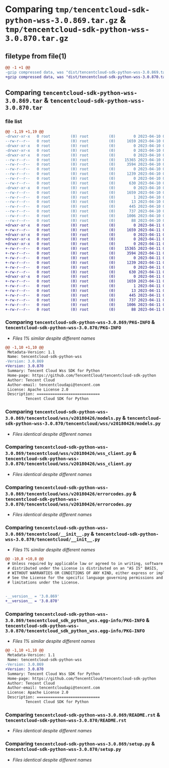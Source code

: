 # Comparing `tmp/tencentcloud-sdk-python-wss-3.0.869.tar.gz` & `tmp/tencentcloud-sdk-python-wss-3.0.870.tar.gz`

## filetype from file(1)

```diff
@@ -1 +1 @@
-gzip compressed data, was "dist/tencentcloud-sdk-python-wss-3.0.869.tar", last modified: Mon Apr 10 03:18:52 2023, max compression
+gzip compressed data, was "dist/tencentcloud-sdk-python-wss-3.0.870.tar", last modified: Tue Apr 11 04:04:27 2023, max compression
```

## Comparing `tencentcloud-sdk-python-wss-3.0.869.tar` & `tencentcloud-sdk-python-wss-3.0.870.tar`

### file list

```diff
@@ -1,19 +1,19 @@
-drwxr-xr-x   0 root         (0) root         (0)        0 2023-04-10 03:18:52.000000 tencentcloud-sdk-python-wss-3.0.869/
--rw-r--r--   0 root         (0) root         (0)     1659 2023-04-10 03:18:52.000000 tencentcloud-sdk-python-wss-3.0.869/PKG-INFO
-drwxr-xr-x   0 root         (0) root         (0)        0 2023-04-10 03:18:52.000000 tencentcloud-sdk-python-wss-3.0.869/tencentcloud/
-drwxr-xr-x   0 root         (0) root         (0)        0 2023-04-10 03:18:52.000000 tencentcloud-sdk-python-wss-3.0.869/tencentcloud/wss/
-drwxr-xr-x   0 root         (0) root         (0)        0 2023-04-10 03:18:52.000000 tencentcloud-sdk-python-wss-3.0.869/tencentcloud/wss/v20180426/
--rw-r--r--   0 root         (0) root         (0)    15365 2023-04-10 03:18:52.000000 tencentcloud-sdk-python-wss-3.0.869/tencentcloud/wss/v20180426/models.py
--rw-r--r--   0 root         (0) root         (0)     3594 2023-04-10 03:18:52.000000 tencentcloud-sdk-python-wss-3.0.869/tencentcloud/wss/v20180426/wss_client.py
--rw-r--r--   0 root         (0) root         (0)        0 2023-04-10 03:18:52.000000 tencentcloud-sdk-python-wss-3.0.869/tencentcloud/wss/v20180426/__init__.py
--rw-r--r--   0 root         (0) root         (0)     1239 2023-04-10 03:18:52.000000 tencentcloud-sdk-python-wss-3.0.869/tencentcloud/wss/v20180426/errorcodes.py
--rw-r--r--   0 root         (0) root         (0)        0 2023-04-10 03:18:52.000000 tencentcloud-sdk-python-wss-3.0.869/tencentcloud/wss/__init__.py
--rw-r--r--   0 root         (0) root         (0)      630 2023-04-10 03:18:52.000000 tencentcloud-sdk-python-wss-3.0.869/tencentcloud/__init__.py
-drwxr-xr-x   0 root         (0) root         (0)        0 2023-04-10 03:18:52.000000 tencentcloud-sdk-python-wss-3.0.869/tencentcloud_sdk_python_wss.egg-info/
--rw-r--r--   0 root         (0) root         (0)     1659 2023-04-10 03:18:52.000000 tencentcloud-sdk-python-wss-3.0.869/tencentcloud_sdk_python_wss.egg-info/PKG-INFO
--rw-r--r--   0 root         (0) root         (0)        1 2023-04-10 03:18:52.000000 tencentcloud-sdk-python-wss-3.0.869/tencentcloud_sdk_python_wss.egg-info/dependency_links.txt
--rw-r--r--   0 root         (0) root         (0)       13 2023-04-10 03:18:52.000000 tencentcloud-sdk-python-wss-3.0.869/tencentcloud_sdk_python_wss.egg-info/top_level.txt
--rw-r--r--   0 root         (0) root         (0)      445 2023-04-10 03:18:52.000000 tencentcloud-sdk-python-wss-3.0.869/tencentcloud_sdk_python_wss.egg-info/SOURCES.txt
--rw-r--r--   0 root         (0) root         (0)      737 2023-04-10 03:18:52.000000 tencentcloud-sdk-python-wss-3.0.869/README.rst
--rw-r--r--   0 root         (0) root         (0)     1006 2023-04-10 03:18:52.000000 tencentcloud-sdk-python-wss-3.0.869/setup.py
--rw-r--r--   0 root         (0) root         (0)       88 2023-04-10 03:18:52.000000 tencentcloud-sdk-python-wss-3.0.869/setup.cfg
+drwxr-xr-x   0 root         (0) root         (0)        0 2023-04-11 04:04:27.000000 tencentcloud-sdk-python-wss-3.0.870/
+-rw-r--r--   0 root         (0) root         (0)     1659 2023-04-11 04:04:27.000000 tencentcloud-sdk-python-wss-3.0.870/PKG-INFO
+drwxr-xr-x   0 root         (0) root         (0)        0 2023-04-11 04:04:27.000000 tencentcloud-sdk-python-wss-3.0.870/tencentcloud/
+drwxr-xr-x   0 root         (0) root         (0)        0 2023-04-11 04:04:27.000000 tencentcloud-sdk-python-wss-3.0.870/tencentcloud/wss/
+drwxr-xr-x   0 root         (0) root         (0)        0 2023-04-11 04:04:27.000000 tencentcloud-sdk-python-wss-3.0.870/tencentcloud/wss/v20180426/
+-rw-r--r--   0 root         (0) root         (0)    15365 2023-04-11 04:04:27.000000 tencentcloud-sdk-python-wss-3.0.870/tencentcloud/wss/v20180426/models.py
+-rw-r--r--   0 root         (0) root         (0)     3594 2023-04-11 04:04:27.000000 tencentcloud-sdk-python-wss-3.0.870/tencentcloud/wss/v20180426/wss_client.py
+-rw-r--r--   0 root         (0) root         (0)        0 2023-04-11 04:04:27.000000 tencentcloud-sdk-python-wss-3.0.870/tencentcloud/wss/v20180426/__init__.py
+-rw-r--r--   0 root         (0) root         (0)     1239 2023-04-11 04:04:27.000000 tencentcloud-sdk-python-wss-3.0.870/tencentcloud/wss/v20180426/errorcodes.py
+-rw-r--r--   0 root         (0) root         (0)        0 2023-04-11 04:04:27.000000 tencentcloud-sdk-python-wss-3.0.870/tencentcloud/wss/__init__.py
+-rw-r--r--   0 root         (0) root         (0)      630 2023-04-11 04:04:27.000000 tencentcloud-sdk-python-wss-3.0.870/tencentcloud/__init__.py
+drwxr-xr-x   0 root         (0) root         (0)        0 2023-04-11 04:04:27.000000 tencentcloud-sdk-python-wss-3.0.870/tencentcloud_sdk_python_wss.egg-info/
+-rw-r--r--   0 root         (0) root         (0)     1659 2023-04-11 04:04:27.000000 tencentcloud-sdk-python-wss-3.0.870/tencentcloud_sdk_python_wss.egg-info/PKG-INFO
+-rw-r--r--   0 root         (0) root         (0)        1 2023-04-11 04:04:27.000000 tencentcloud-sdk-python-wss-3.0.870/tencentcloud_sdk_python_wss.egg-info/dependency_links.txt
+-rw-r--r--   0 root         (0) root         (0)       13 2023-04-11 04:04:27.000000 tencentcloud-sdk-python-wss-3.0.870/tencentcloud_sdk_python_wss.egg-info/top_level.txt
+-rw-r--r--   0 root         (0) root         (0)      445 2023-04-11 04:04:27.000000 tencentcloud-sdk-python-wss-3.0.870/tencentcloud_sdk_python_wss.egg-info/SOURCES.txt
+-rw-r--r--   0 root         (0) root         (0)      737 2023-04-11 04:04:27.000000 tencentcloud-sdk-python-wss-3.0.870/README.rst
+-rw-r--r--   0 root         (0) root         (0)     1006 2023-04-11 04:04:27.000000 tencentcloud-sdk-python-wss-3.0.870/setup.py
+-rw-r--r--   0 root         (0) root         (0)       88 2023-04-11 04:04:27.000000 tencentcloud-sdk-python-wss-3.0.870/setup.cfg
```

### Comparing `tencentcloud-sdk-python-wss-3.0.869/PKG-INFO` & `tencentcloud-sdk-python-wss-3.0.870/PKG-INFO`

 * *Files 1% similar despite different names*

```diff
@@ -1,10 +1,10 @@
 Metadata-Version: 1.1
 Name: tencentcloud-sdk-python-wss
-Version: 3.0.869
+Version: 3.0.870
 Summary: Tencent Cloud Wss SDK for Python
 Home-page: https://github.com/TencentCloud/tencentcloud-sdk-python
 Author: Tencent Cloud
 Author-email: tencentcloudapi@tencent.com
 License: Apache License 2.0
 Description: ============================
         Tencent Cloud SDK for Python
```

### Comparing `tencentcloud-sdk-python-wss-3.0.869/tencentcloud/wss/v20180426/models.py` & `tencentcloud-sdk-python-wss-3.0.870/tencentcloud/wss/v20180426/models.py`

 * *Files identical despite different names*

### Comparing `tencentcloud-sdk-python-wss-3.0.869/tencentcloud/wss/v20180426/wss_client.py` & `tencentcloud-sdk-python-wss-3.0.870/tencentcloud/wss/v20180426/wss_client.py`

 * *Files identical despite different names*

### Comparing `tencentcloud-sdk-python-wss-3.0.869/tencentcloud/wss/v20180426/errorcodes.py` & `tencentcloud-sdk-python-wss-3.0.870/tencentcloud/wss/v20180426/errorcodes.py`

 * *Files identical despite different names*

### Comparing `tencentcloud-sdk-python-wss-3.0.869/tencentcloud/__init__.py` & `tencentcloud-sdk-python-wss-3.0.870/tencentcloud/__init__.py`

 * *Files 1% similar despite different names*

```diff
@@ -10,8 +10,8 @@
 # Unless required by applicable law or agreed to in writing, software
 # distributed under the License is distributed on an "AS IS" BASIS,
 # WITHOUT WARRANTIES OR CONDITIONS OF ANY KIND, either express or implied.
 # See the License for the specific language governing permissions and
 # limitations under the License.
 
 
-__version__ = '3.0.869'
+__version__ = '3.0.870'
```

### Comparing `tencentcloud-sdk-python-wss-3.0.869/tencentcloud_sdk_python_wss.egg-info/PKG-INFO` & `tencentcloud-sdk-python-wss-3.0.870/tencentcloud_sdk_python_wss.egg-info/PKG-INFO`

 * *Files 1% similar despite different names*

```diff
@@ -1,10 +1,10 @@
 Metadata-Version: 1.1
 Name: tencentcloud-sdk-python-wss
-Version: 3.0.869
+Version: 3.0.870
 Summary: Tencent Cloud Wss SDK for Python
 Home-page: https://github.com/TencentCloud/tencentcloud-sdk-python
 Author: Tencent Cloud
 Author-email: tencentcloudapi@tencent.com
 License: Apache License 2.0
 Description: ============================
         Tencent Cloud SDK for Python
```

### Comparing `tencentcloud-sdk-python-wss-3.0.869/README.rst` & `tencentcloud-sdk-python-wss-3.0.870/README.rst`

 * *Files identical despite different names*

### Comparing `tencentcloud-sdk-python-wss-3.0.869/setup.py` & `tencentcloud-sdk-python-wss-3.0.870/setup.py`

 * *Files identical despite different names*

